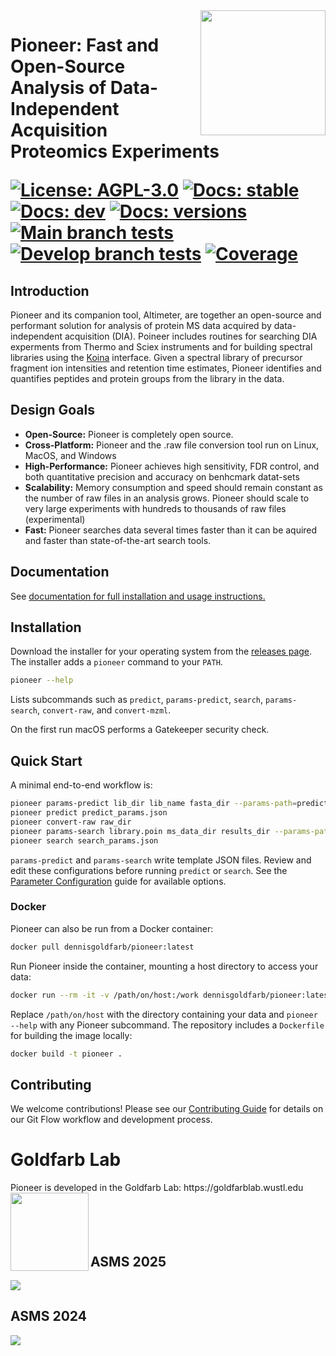 <img src="figures/PIONEER_LOGO.svg" align="right" width="200px"/>
<h1>Pioneer: Fast and Open-Source Analysis of Data-Independent Acquisition Proteomics Experiments

[![License: AGPL-3.0](https://img.shields.io/badge/License-AGPL--3.0-blue)](LICENSE)
[![Docs: stable](https://img.shields.io/badge/docs-stable-blue)](https://nwamsley1.github.io/Pioneer.jl/stable)
[![Docs: dev](https://img.shields.io/badge/docs-dev-blue)](https://nwamsley1.github.io/Pioneer.jl/dev)
[![Docs: versions](https://img.shields.io/badge/docs-all%20versions-blue)](https://nwamsley1.github.io/Pioneer.jl)
[![Main branch tests](https://img.shields.io/github/actions/workflow/status/nwamsley1/Pioneer.jl/tests.yml?branch=main&label=Main%20tests)](https://github.com/nwamsley1/Pioneer.jl/actions/workflows/tests.yml?query=branch%3Amain)
[![Develop branch tests](https://img.shields.io/github/actions/workflow/status/nwamsley1/Pioneer.jl/tests.yml?branch=develop&label=Develop%20tests)](https://github.com/nwamsley1/Pioneer.jl/actions/workflows/tests.yml?query=branch%3Adevelop)
[![Coverage](https://codecov.io/gh/nwamsley1/Pioneer.jl/branch/main/graph/badge.svg)](https://codecov.io/gh/nwamsley1/Pioneer.jl)
</h1>

## Introduction

Pioneer and its companion tool, Altimeter, are together an open-source and performant solution for analysis of protein MS data acquired by data-independent acquisition (DIA). Poineer includes routines for searching DIA experments from Thermo and Sciex instruments and for building spectral libraries using the [Koina](https://koina.wilhelmlab.org/) interface. Given a spectral library of precursor fragment ion intensities and retention time estimates, Pioneer identifies and quantifies peptides and protein groups from the library in the data. 

## Design Goals

- **Open-Source:** Pioneer is completely open source. 
- **Cross-Platform:** Pioneer and the .raw file conversion tool run on Linux, MacOS, and Windows
- **High-Performance:** Pioneer achieves high sensitivity, FDR control, and both quantitative precision and accuracy on benhcmark datat-sets 
- **Scalability:** Memory consumption and speed should remain constant as the number of raw files in an analysis grows. Pioneer should scale to very large experiments with hundreds to thousands of raw files (experimental)
- **Fast:** Pioneer searches data several times faster than it can be aquired and faster than state-of-the-art search tools.

## Documentation
See [documentation for full installation and usage instructions.](https://nwamsley1.github.io/Pioneer.jl/dev)

## Installation
Download the installer for your operating system from the [releases page](https://github.com/nwamsley1/Pioneer.jl/releases). The installer adds a `pioneer` command to your `PATH`.

```bash
pioneer --help
```
Lists subcommands such as `predict`, `params-predict`, `search`, `params-search`, `convert-raw`, and `convert-mzml`.

On the first run macOS performs a Gatekeeper security check.

## Quick Start
A minimal end-to-end workflow is:

```bash
pioneer params-predict lib_dir lib_name fasta_dir --params-path=predict_params.json
pioneer predict predict_params.json
pioneer convert-raw raw_dir
pioneer params-search library.poin ms_data_dir results_dir --params-path=search_params.json
pioneer search search_params.json
```

`params-predict` and `params-search` write template JSON files. Review and edit these configurations before running `predict` or `search`. See the
[Parameter Configuration](https://nwamsley1.github.io/Pioneer.jl/dev/user_guide/parameters/)
guide for available options.


### Docker

Pioneer can also be run from a Docker container:

```bash
docker pull dennisgoldfarb/pioneer:latest
```

Run Pioneer inside the container, mounting a host directory to access your data:

```bash
docker run --rm -it -v /path/on/host:/work dennisgoldfarb/pioneer:latest pioneer --help
```

Replace `/path/on/host` with the directory containing your data and `pioneer --help` with any Pioneer subcommand. The repository includes a `Dockerfile` for building the image locally:

```bash
docker build -t pioneer .
```


## Contributing

We welcome contributions! Please see our [Contributing Guide](CONTRIBUTING.md) for details on our Git Flow workflow and development process.

<h1>Goldfarb Lab </h1>
 Pioneer is developed in the Goldfarb Lab: https://goldfarblab.wustl.edu   <img src="https://github.com/nwamsley1/Pioneer.jl/blob/main/figures/goldfarb.png" align="left" width="125px"/> 
<br><br><br><br><br>

## ASMS 2025 
<img src="https://github.com/nwamsley1/Pioneer.jl/blob/main/figures/Pioneer.jpg"/>

## ASMS 2024
<img src="https://github.com/nwamsley1/Pioneer.jl/blob/main/figures/asms_2024_image.jpg"/>
